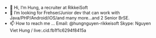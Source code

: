 - 👋 Hi, I’m Hung, a recruiter at RikkeiSoft
- 👀 I’m looking for Frehser/Junior dev that can work with Java/PHP/Android/iOS/and many more...and 2 Senior BrSE.
- 📫 How to reach me ...
Email: @hungnguyen-rikkeisoft
Skype: Nguyen Viet Hung / live:.cid.fb1f1c6294f8415a
<!---
hungnguyen-rikkeisoft/hungnguyen-rikkeisoft is a ✨ special ✨ repository because its `README.md` (this file) appears on your GitHub profile.
You can click the Preview link to take a look at your changes.
--->
